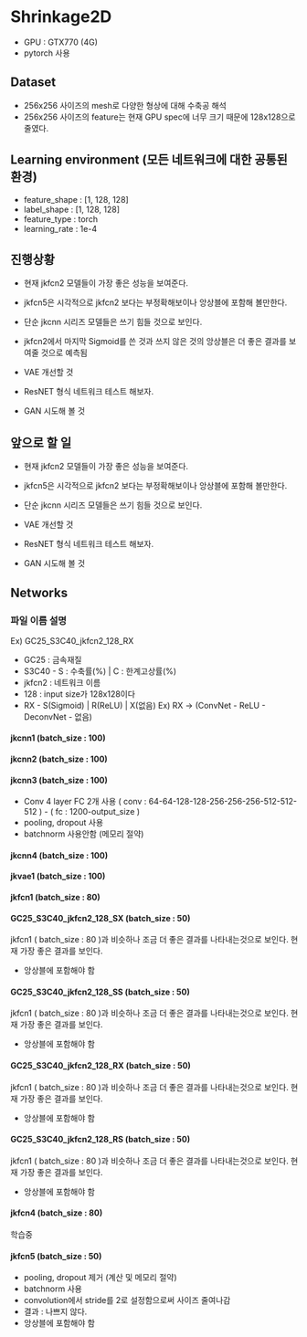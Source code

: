 # Shrinkage2D

- GPU : GTX770 (4G)
- pytorch 사용

## Dataset
- 256x256 사이즈의 mesh로 다양한 형상에 대해 수축공 해석
- 256x256 사이즈의 feature는 현재 GPU spec에 너무 크기 때문에 128x128으로  줄였다. 


## Learning environment (모든 네트워크에 대한 공통된 환경)
- feature_shape : [1, 128, 128]
- label_shape : [1, 128, 128]
- feature_type : torch
- learning_rate : 1e-4

## 진행상황
- 현재 jkfcn2 모델들이 가장 좋은 성능을 보여준다. 
- jkfcn5은 시각적으로 jkfcn2 보다는 부정확해보이나 앙상블에 포함해 볼만한다.
- 단순 jkcnn 시리즈 모델들은 쓰기 힘들 것으로 보인다.
- jkfcn2에서 마지막 Sigmoid를 쓴 것과 쓰지 않은 것의 앙상블은 더 좋은 결과를 보여줄 것으로 예측됨

- VAE 개선할 것
- ResNET 형식 네트워크 테스트 해보자. 
- GAN 시도해 볼 것

## 앞으로 할 일
- 현재 jkfcn2 모델들이 가장 좋은 성능을 보여준다. 
- jkfcn5은 시각적으로 jkfcn2 보다는 부정확해보이나 앙상블에 포함해 볼만한다.
- 단순 jkcnn 시리즈 모델들은 쓰기 힘들 것으로 보인다.

- VAE 개선할 것
- ResNET 형식 네트워크 테스트 해보자. 
- GAN 시도해 볼 것

## Networks
### 파일 이름 설명
Ex) GC25_S3C40_jkfcn2_128_RX
- GC25 : 금속재질
- S3C40  -  S : 수축률(%)  | C : 한계고상률(%)
- jkfcn2 : 네트워크 이름
- 128 : input size가 128x128이다 
- RX -  S(Sigmoid) | R(ReLU) |  X(없음)    Ex) RX -> (ConvNet - ReLU - DeconvNet - 없음)

#### jkcnn1 (batch_size : 100)
#### jkcnn2 (batch_size : 100)
#### jkcnn3 (batch_size : 100)
* Conv 4 layer FC 2개 사용  ( conv : 64-64-128-128-256-256-256-512-512-512 ) - ( fc : 1200-output_size )
* pooling, dropout 사용
* batchnorm 사용안함 (메모리 절약)

#### jkcnn4 (batch_size : 100)



#### jkvae1 (batch_size : 100)

#### jkfcn1 (batch_size : 80)

#### GC25_S3C40_jkfcn2_128_SX (batch_size : 50)
jkfcn1 ( batch_size : 80 )과 비슷하나 조금 더 좋은 결과를 나타내는것으로 보인다.
현재 가장 좋은 결과를 보인다. 
* 앙상블에 포함해야 함

#### GC25_S3C40_jkfcn2_128_SS (batch_size : 50)
jkfcn1 ( batch_size : 80 )과 비슷하나 조금 더 좋은 결과를 나타내는것으로 보인다.
현재 가장 좋은 결과를 보인다. 
* 앙상블에 포함해야 함

#### GC25_S3C40_jkfcn2_128_RX (batch_size : 50)
jkfcn1 ( batch_size : 80 )과 비슷하나 조금 더 좋은 결과를 나타내는것으로 보인다.
현재 가장 좋은 결과를 보인다. 
* 앙상블에 포함해야 함

#### GC25_S3C40_jkfcn2_128_RS (batch_size : 50)
jkfcn1 ( batch_size : 80 )과 비슷하나 조금 더 좋은 결과를 나타내는것으로 보인다.
현재 가장 좋은 결과를 보인다. 
* 앙상블에 포함해야 함





#### jkfcn4 (batch_size : 80)
학습중


#### jkfcn5 (batch_size : 50)
* pooling, dropout 제거 (계산 및 메모리 절약)
* batchnorm 사용
* convolution에서 stride를 2로 설정함으로써 사이즈 줄여나감
* 결과 : 나쁘지 않다.
* 앙상블에 포함해야 함




